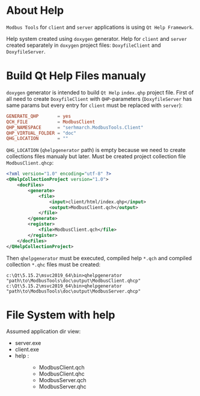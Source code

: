 # About Help

`Modbus Tools` for `client` and `server` applications is using `Qt Help Framework`.

Help system created using `doxygen` generator.
Help for `client` and `server` created separately in `doxygen` project files: 
`DoxyfileClient` and `DoxyfileServer`.

# Build Qt Help Files manualy

`doxygen` generator is intended to build `Qt Help` `index.qhp` project file. 
First of all need to create `DoxyfileClient`  with `QHP`-parameters 
(`DoxyfileServer` has same params but every entry for `client` must be replaced with `server`):

```conf
GENERATE_QHP       = yes
QCH_FILE           = ModbusClient
QHP_NAMESPACE      = "serhmarch.ModbusTools.Client"
QHP_VIRTUAL_FOLDER = "doc"
QHG_LOCATION       = ""
```

`QHG_LOCATION` (`qhelpgenerator` path) is empty because we need to create collections files manualy but later.
Must be created project collection file `ModbusClient.qhcp`:
```xml
<?xml version="1.0" encoding="utf-8" ?> 
<QHelpCollectionProject version="1.0">
    <docFiles>
        <generate>
            <file>
                <input>client/html/index.qhp</input>
                <output>ModbusClient.qch</output>
            </file>
        </generate>
        <register>
            <file>ModbusClient.qch</file>
        </register>
    </docFiles>
</QHelpCollectionProject>
```

Then `qhelpgenerator` must be executed, compiled help `*.qch` and compiled collection `*.qhc` files must be created:

```console
c:\Qt\5.15.2\msvc2019_64\bin>qhelpgenerator "path\to\ModbusTools\doc\output\ModbusClient.qhcp"
c:\Qt\5.15.2\msvc2019_64\bin>qhelpgenerator "path\to\ModbusTools\doc\output\ModbusServer.qhcp"
```

# File System with help

Assumed application dir view:
* server.exe
* client.exe
* help : <dir>
    * ModbusClient.qch
    * ModbusClient.qhc
    * ModbusServer.qch
    * ModbusServer.qhc
